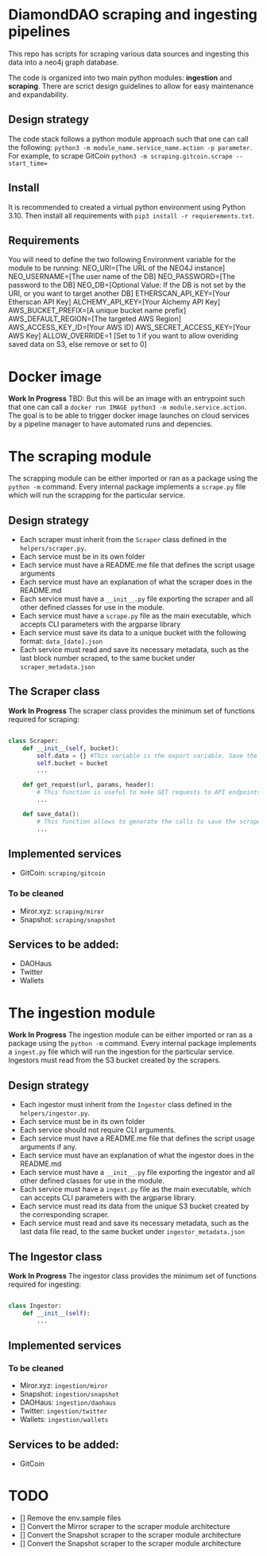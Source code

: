 # DiamondDAO scraping and ingesting pipelines

This repo has scripts for scraping various data sources and ingesting this data into a neo4j graph database.

The code is organized into two main python modules: **ingestion** and **scraping**. There are scrict design guidelines to allow for easy maintenance and expandability.

## Design strategy
The code stack follows a python module approach such that one can call the following: `python3 -m module_name.service_name.action -p parameter`. For example, to scrape GitCoin `python3 -m scraping.gitcoin.scrape --start_time=`

## Install
It is recommended to created a virtual python environment using Python 3.10. Then install all requirements with `pip3 install -r requierements.txt`.

## Requirements
You will need to define the two following Environment variable for the module to be running:
NEO_URI=[The URL of the NEO4J instance]
NEO_USERNAME=[The user name of the DB]
NEO_PASSWORD=[The password to the DB]
NEO_DB=[Optional Value: If the DB is not set by the URI, or you want to target another DB]
ETHERSCAN_API_KEY=[Your Etherscan API Key]
ALCHEMY_API_KEY=[Your Alchemy API Key]
AWS_BUCKET_PREFIX=[A unique bucket name prefix]
AWS_DEFAULT_REGION=[The targeted AWS Region]
AWS_ACCESS_KEY_ID=[Your AWS ID]
AWS_SECRET_ACCESS_KEY=[Your AWS Key]
ALLOW_OVERRIDE=1 [Set to 1 if you want to allow overiding saved data on S3, else remove or set to 0]

# Docker image
**Work In Progress**
TBD: But this will be an image with an entrypoint such that one can call a `docker run IMAGE python3 -m module.service.action`.
The goal is to be able to trigger docker image launches on cloud services by a pipeline manager to have automated runs and depencies.

# The scraping module
The scrapping module can be either imported or ran as a package using the `python -m` command. Every internal package implements a `scrape.py` file which will run the scrapping for the particular service. 

## Design strategy
- Each scraper must inherit from the `Scraper` class defined in the `helpers/scraper.py`. 
- Each service must be in its own folder
- Each service must have a README.me file that defines the script usage arguments
- Each service must have an explanation of what the scraper does in the README.md
- Each service must have a `__init__.py` file exporting the scraper and all other defined classes for use in the module.
- Each service must have a `scrape.py` file as the main executable, which accepts CLI parameters with the argparse library
- Each service must save its data to a unique bucket with the following format: `data_[date].json`
- Each service must read and save its necessary metadata, such as the last block number scraped, to the same bucket under `scraper_metadata.json`

## The Scraper class
**Work In Progress**
The scraper class provides the minimum set of functions required for scraping:
```python

class Scraper:
    def __init__(self, bucket):
        self.data = {} #This variable is the export variable. Save the scraped data to this variable. 
        self.bucket = bucket
        ...

    def get_request(url, params, header):
        # This function is useful to make GET requests to API endpoints, use it preferentially, it is resilient to network errors such as timeouts.
        ...

    def save_data():
        # This function allows to generate the calls to save the scraped data to amazon S3. This exports the self.data variable as a JSON file to S3.
        ...
```

## Implemented services
- GitCoin: `scraping/gitcoin`
### To be cleaned
- Miror.xyz: `scraping/miror`
- Snapshot: `scraping/snapshot`

## Services to be added:
- DAOHaus
- Twitter
- Wallets

# The ingestion module
**Work In Progress**
The ingestion module can be either imported or ran as a package using the `python -m` command. Every internal package implements a `ingest.py` file which will run the ingestion for the particular service. Ingestors must read from the S3 bucket created by the scrapers.

## Design strategy
- Each ingestor must inherit from the `Ingestor` class defined in the `helpers/ingestor.py`. 
- Each service must be in its own folder
- Each service should not require CLI arguments.
- Each service must have a README.me file that defines the script usage arguments if any.
- Each service must have an explanation of what the ingestor does in the README.md
- Each service must have a `__init__.py` file exporting the ingestor and all other defined classes for use in the module.
- Each service must have a `ingest.py` file as the main executable, which can accepts CLI parameters with the argparse library.
- Each service must read its data from the unique S3 bucket created by the corresponding scraper.
- Each service must read and save its necessary metadata, such as the last data file read, to the same bucket under `ingestor_metadata.json`

## The Ingestor class
**Work In Progress**
The ingestor class provides the minimum set of functions required for ingesting:
```python

class Ingestor:
    def __init__(self):
        ...
```

## Implemented services
### To be cleaned
- Miror.xyz: `ingestion/miror`
- Snapshot: `ingestion/snapshot`
- DAOHaus: `ingestion/daohaus` 
- Twitter: `ingestion/twitter`
- Wallets: `ingestion/wallets`

## Services to be added:
- GitCoin

# TODO
- [] Remove the env.sample files
- [] Convert the Mirror scraper to the scraper module architecture
- [] Convert the Snapshot scraper to the scraper module architecture
- [] Convert the Snapshot scraper to the scraper module architecture
